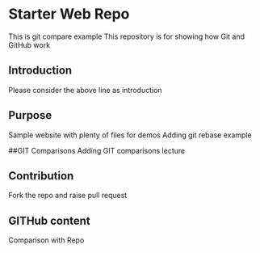 # Starter Web Repo
This is git compare example
This repository is for showing how Git and GitHub work

## Introduction 
Please consider the above line as introduction

## Purpose
Sample website with plenty of files for demos
Adding git rebase example

##GIT Comparisons
Adding GIT comparisons lecture

## Contribution
Fork the repo and raise pull request

## GITHub content
Comparison with Repo